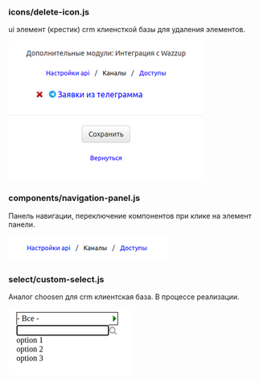 ### icons/delete-icon.js
<p>ui элемент (крестик) crm клиенсткой базы для удаления элементов.</p>

![delete-icons](/icons/delete-icon.png)


### components/navigation-panel.js
<p>Панель навигации, переключение компонентов при клике на элемент панели.</p>

![navigation-panel](/components/navigation-panel.png)


### select/custom-select.js
<p>Аналог choosen для crm клиентская база. В процессе реализации.</p>

![custom-select](/select/custom-select.png)

